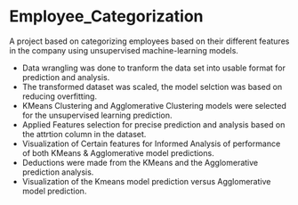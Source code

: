 # Employee_Categorization
A project based on categorizing employees based on their different features in the company using unsupervised machine-learning models.
- Data wrangling was done to tranform the data set into usable format for prediction and analysis.
- The transformed dataset was scaled, the model selction was based on reducing overfitting.
- KMeans Clustering and Agglomerative Clustering  models were selected for the unsupervised learning prediction.
- Applied Features selection for precise prediction and analysis based on the attrtion column in the dataset.
- Visualization of Certain features for Informed Analysis of performance of both KMeans & Agglomerative model predictions.
- Deductions were made from the KMeans and the Agglomerative prediction analysis.
- Visualization of the Kmeans model prediction versus Agglomerative model prediction.
